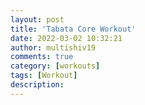```yaml
---
layout: post
title: 'Tabata Core Workout'
date: 2022-03-02 10:32:21
author: multishiv19
comments: true
category: [workouts]
tags: [Workout]
description: 
---
```


<div width='100%' class='strava-embed-placeholder' data-embed-type='activity' data-embed-id='6763659061'></div>
<script src='https://strava-embeds.com/embed.js'></script>
